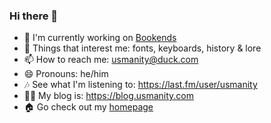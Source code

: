 ### Hi there 💐

- 🌱 I'm currently working on [Bookends](https://bookends.app?ref=github-readme.md)
- 💬 Things that interest me: fonts, keyboards, history & lore
- 📫 How to reach me: usmanity@duck.com
- 😄 Pronouns: he/him
- 🎶 See what I'm listening to: https://last.fm/user/usmanity
- ✍🏽 My blog is: https://blog.usmanity.com
- 🏠 Go check out my [homepage](https://usmanity.com?ref=github-readme.md)
<!--
**usmanity/usmanity** is a ✨ _special_ ✨ repository because its `README.md` (this file) appears on your GitHub profile.

Here are some ideas to get you started:
- ⚡ Fun fact: 
-->

